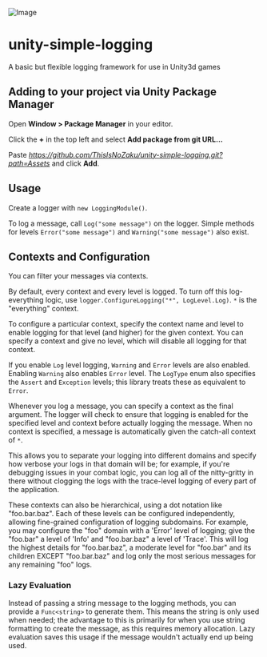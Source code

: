 ![Image](CodeCoverage/Report/badge_linecoverage.png)
# unity-simple-logging
A basic but flexible logging framework for use in Unity3d games

## Adding to your project via Unity Package Manager
Open **Window > Package Manager** in your editor.

Click the **+** in the top left and select **Add package from git URL...**

Paste *https://github.com/ThisIsNoZaku/unity-simple-logging.git?path=Assets* and click **Add**.

## Usage
Create a logger with `new LoggingModule()`.

To log a message, call `Log("some message")` on the logger. Simple methods for levels `Error("some message")` and `Warning("some message")` also exist.

## Contexts and Configuration
You can filter your messages via contexts.

By default, every context and every level is logged. To turn off this log-everything logic, use `logger.ConfigureLogging("*", LogLevel.Log)`. `*` is the "everything" context.

To configure a particular context, specify the context name and level to enable logging for that level (and higher) for the given context. You can specify a context and give no level, which will disable all logging for that context.

If you enable `Log` level logging, `Warning` and `Error` levels are also enabled. Enabling `Warning` also enables `Error` level. The `LogType` enum also specifies the `Assert` and `Exception` levels; this library treats these as equivalent to `Error`.

Whenever you log a message, you can specify a context as the final argument. The logger will check to ensure that logging is enabled for the specified level and context before actually logging the message. When no context is specified, a message is automatically given the catch-all context of `*`. 

This allows you to separate your logging into different domains and specify how verbose your logs in that domain will be; for example, if you're debugging issues in your combat logic, you can log all of the nitty-gritty in there without clogging the logs with the trace-level logging of every part of the application.

These contexts can also be hierarchical, using a dot notation like "foo.bar.baz". Each of these levels can be configured independently, allowing fine-grained configuration of logging subdomains. For example, you may configure the "foo" domain with a 'Error' level of logging; give the "foo.bar" a level of 'Info' and "foo.bar.baz" a level of 'Trace'. This will log the highest details for "foo.bar.baz", a moderate level for "foo.bar" and its children EXCEPT "foo.bar.baz" and log only the most serious messages for any remaining "foo" logs.

### Lazy Evaluation
Instead of passing a string message to the logging methods, you can provide a `Func<string>` to generate them. This means the string is only used when needed; the advantage to this is primarily for when you use string formatting to create the message, as this requires memory allocation. Lazy evaluation saves this usage if the message wouldn't actually end up being used.
